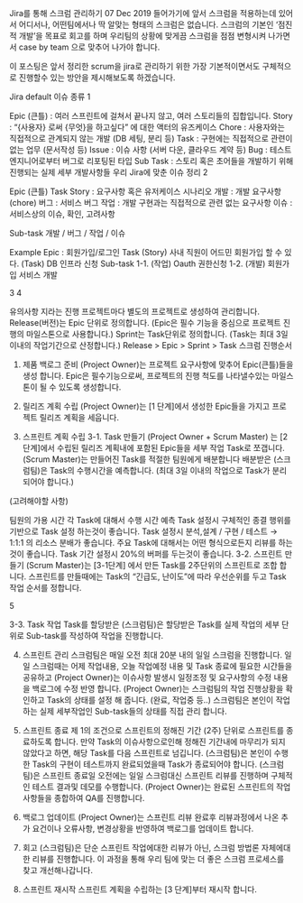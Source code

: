 Jira를 통해 스크럼 관리하기
07 Dec 2019
들어가기에 앞서
스크럼을 적용하는데 있어서 어디서나, 어떤팀에서나 딱 알맞는 형태의 스크럼은 없습니다.
스크럼의 기본인 ‘점진적 개발’을 목표로 회고를 하며 우리팀의 상황에 맞게끔 스크럼을 점점 변형시켜 나가면서 case by team 으로 맞추어 나가야 합니다.

이 포스팅은 앞서 정리한 scrum을 jira로 관리하기 위한 가장 기본적이면서도 구체적으로 진행할수 있는 방안을 제시해보도록 하겠습니다.

Jira default 이슈 종류
1

Epic (큰틀) : 여러 스프린트에 걸쳐서 끝나지 않고, 여러 스토리들의 집합입니다.
Story : “{사용자} 로써 {무엇}을 하고싶다” 에 대한 액터의 유즈케이스
Chore : 사용자와는 직접적으로 관계되지 않는 개발 (DB 세팅, 분리 등)
Task : 구현에는 직접적으로 관련이 없는 업무 (문서작성 등)
Issue : 이슈 사항 (서버 다운, 클라우드 계약 등)
Bug : 테스트 엔지니어로부터 버그로 리포팅된 타입
Sub Task : 스토리 혹은 초어들을 개발하기 위해 진행되는 실제 세부 개발사항들
우리 Jira에 맞춘 이슈 정리
2

Epic (큰틀)
Task
Story : 요구사항 혹은 유저케이스 시나리오
개발 : 개발 요구사항 (chore)
버그 : 서비스 버그
작업 : 개발 구현과는 직접적으로 관련 없는 요구사항
이슈 : 서비스상의 이슈, 확인, 고려사항

Sub-task
개발 / 버그 / 작업 / 이슈

Example
Epic : 회원가입/로그인
Task
(Story) 사내 직원이 어드민 회원가입 할 수 있다.
(Task) DB 인프라 신청
Sub-task
1-1. (작업) Oauth 권한신청
1-2. (개발) 회원가입 서비스 개발

3
4

유의사항
지라는 진행 프로젝트마다 별도의 프로젝트로 생성하여 관리합니다.
Release(버전)는 Epic 단위로 정의합니다. (Epic은 필수 기능을 중심으로 프로젝트 진행의 마일스톤으로 사용합니다.)
Sprint는 Task단위로 정의합니다. (Task는 최대 3일 이내의 작업기간으로 산정합니다.)
Release > Epic > Sprint > Task
스크럼 진행순서
1. 제품 백로그 준비
(Project Owner)는 프로젝트 요구사항에 맞추어 Epic(큰틀)들을 생성 합니다.
Epic은 필수기능으로써, 프로젝트의 진행 척도를 나타낼수있는 마일스톤이 될 수 있도록 생성합니다.

2. 릴리즈 계획 수립
(Project Owner)는 [1 단계]에서 생성한 Epic들을 가지고 프로젝트 릴리즈 계획을 세웁니다.


 
3. 스프린트 계획 수립
3-1. Task 만들기
(Project Owner + Scrum Master) 는 [2단계]에서 수립된 릴리즈 계획내에 포함된 Epic들을 세부 작업 Task로 쪼갭니다.
(Scrum Master)는 만들어진 Task를 적절한 팀원에게 배분합니다
배분받은 (스크럼팀)은 Task의 수행시간을 예측합니다. (최대 3일 이내의 작업으로 Task가 분리되어야 합니다.)

(고려해야할 사항)

팀원의 가용 시간
각 Task에 대해서 수행 시간 예측
Task 설정시 구체적인 종결 행위를 기반으로 Task 설정 하는것이 좋습니다.
Task 설정시 분석,설계 / 구현 / 테스트 → 1:1:1 의 리소스 분배가 좋습니다.
주요 Task에 대해서는 어떤 형식으로든지 리뷰를 하는것이 좋습니다.
Task 기간 설정시 20%의 버퍼를 두는것이 좋습니다.
3-2. 스프린트 만들기
(Scrum Master)는 [3-1단계] 에서 만든 Task를 2주단위의 스프린트로 조합 합니다.
스프린트를 만들때에는 Task의 “긴급도, 난이도”에 따라 우선순위를 두고 Task 작업 순서를 정합니다.

5

3-3. Task 작업
Task를 할당받은 (스크럼팀)은 할당받은 Task를 실제 작업의 세부 단위로 Sub-task를 작성하여 작업을 진행합니다.

4. 스프린트 관리
스크럼팀은 매일 오전 최대 20분 내의 일일 스크럼을 진행합니다. 일일 스크럼때는 어제 작업내용, 오늘 작업예정 내용 및 Task 종료에 필요한 시간들을 공유하고 (Project Owner)는 이슈사항 발생시 일정조정 및 요구사항의 수정 내용을 백로그에 수정 반영 합니다.
(Project Owner)는 스크럼팀의 작업 진행상황을 확인하고 Task의 상태를 설정 해 줍니다. (완료, 작업중 등..)
스크럼팀은 본인이 작업하는 실제 세부작업인 Sub-task들의 상태를 직접 관리 합니다.


 
5. 스프린트 종료
제 1의 조건으로 스프린트의 정해진 기간 (2주) 단위로 스프린트를 종료하도록 합니다. 만약 Task의 이슈사항으로인해 정해진 기간내에 마무리가 되지 않았다고 하면, 해당 Task를 다음 스프린트로 넘깁니다.
(스크럼팀)은 본인이 수행한 Task의 구현이 테스트까지 완료되었을때 Task가 종료되어야 합니다.
(스크럼팀)은 스프린트 종료일 오전에는 일일 스크럼대신 스프린트 리뷰를 진행하며 구체적인 테스트 결과및 데모를 수행합니다.
(Project Owner)는 완료된 스프린트의 작업사항들을 종합하여 QA를 진행합니다.

6. 백로그 업데이트
(Project Owner)는 스프린트 리뷰 완료후 리뷰과정에서 나온 추가 요건이나 오류사항, 변경상황을 반영하여 백로그를 업데이트 합니다.

7. 회고
(스크럼팀)은 단순 스프린트 작업에대한 리뷰가 아닌, 스크럼 방법론 자체에대한 리뷰를 진행합니다. 이 과정을 통해 우리 팀에 맞는 더 좋은 스크럼 프로세스를 찾고 개선해나갑니다.

8. 스프린트 재시작
스프린트 계획을 수립하는 [3 단계]부터 재시작 합니다.
